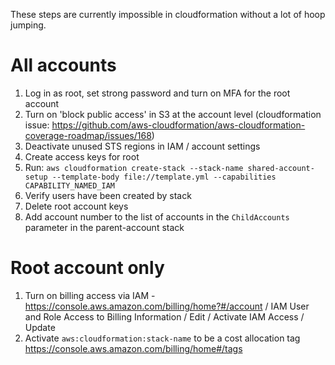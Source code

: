 These steps are currently impossible in cloudformation without a lot of hoop jumping.

# All accounts

1. Log in as root, set strong password and turn on MFA for the root account
1. Turn on 'block public access' in S3 at the account level (cloudformation issue: https://github.com/aws-cloudformation/aws-cloudformation-coverage-roadmap/issues/168)
1. Deactivate unused STS regions in IAM / account settings
1. Create access keys for root
1. Run: `aws cloudformation create-stack --stack-name shared-account-setup --template-body file://template.yml --capabilities CAPABILITY_NAMED_IAM`
1. Verify users have been created by stack
1. Delete root account keys
1. Add account number to the list of accounts in the `ChildAccounts` parameter in the parent-account stack

# Root account only

1. Turn on billing access via IAM - https://console.aws.amazon.com/billing/home?#/account / IAM User and Role Access to Billing Information / Edit / Activate IAM Access / Update
1. Activate `aws:cloudformation:stack-name` to be a cost allocation tag https://console.aws.amazon.com/billing/home#/tags
